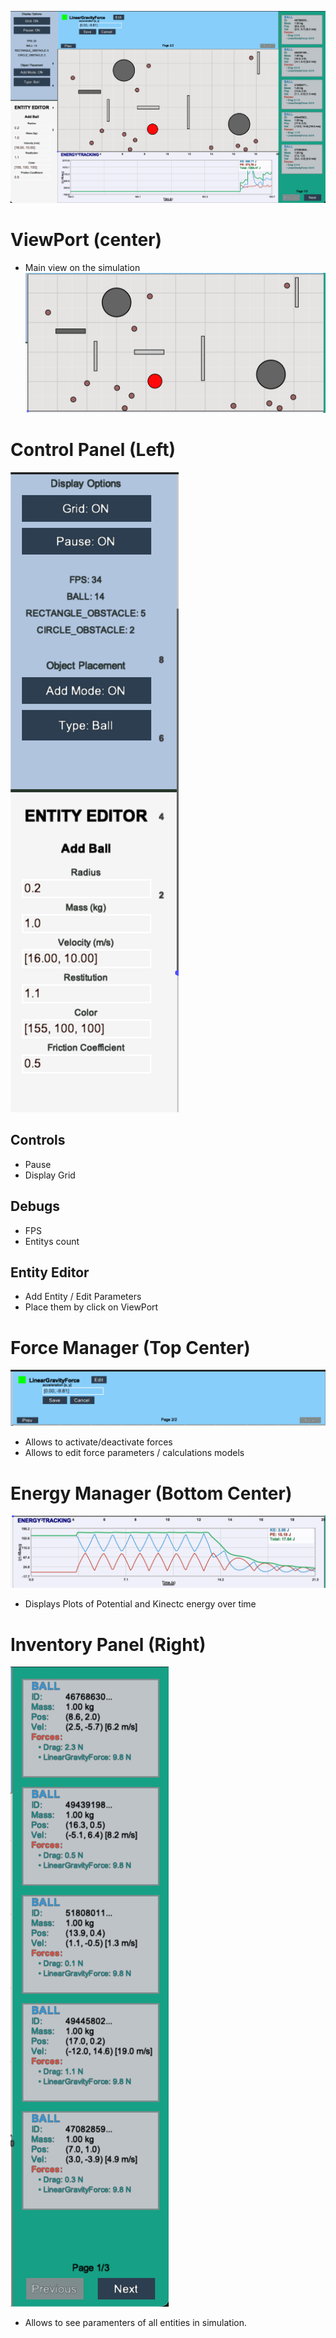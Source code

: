 
![View](./image/UI.png)

# ViewPort (center)
- Main view on the simulation
![View](./image/viewport.png)

# Control Panel (Left)
![View](./image/control_panel.png)

## Controls
- Pause
- Display Grid

## Debugs
- FPS
- Entitys count

## Entity Editor
- Add Entity / Edit Parameters
- Place them by click on ViewPort

# Force Manager (Top Center)

![View](./image/force_manager.png)

- Allows to activate/deactivate forces
- Allows to edit force parameters / calculations models

# Energy Manager (Bottom Center)
![View](./image/energy_manager.png)

- Displays Plots of Potential and Kinectc energy over time

# Inventory Panel (Right)
![View](./image/inventory_panel.png)
- Allows to see paramenters of all entities in simulation.
